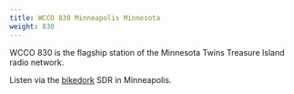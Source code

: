 ```yaml
---
title: WCCO 830 Minneapolis Minnesota
weight: 830
---
```

WCCO 830 is the flagship station of the Minnesota Twins
Treasure Island radio network.

Listen via the [bikedork] SDR in Minneapolis.

[bikedork]:http://bikedork.myddns.me:8073/?f=830.00amz4
